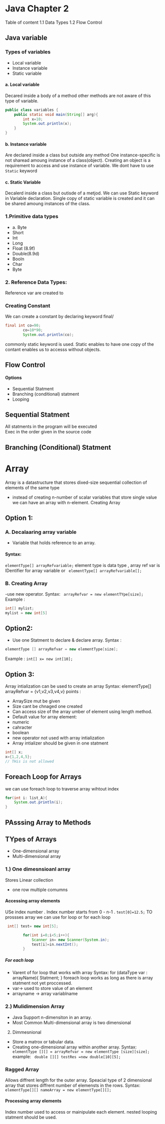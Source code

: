 # Java Chapter 2
Table of content 
1.1 Data Types
1.2 Flow Control
## Java variable 
### Types of variables
* Local variable
* Instance variable
* Static variable
#### a. Local variable
Decared inside a body of a method other methods are not aware of this type of variable.
``` java
public class variables {
    public static void main(String[] arg){
        int x=10;
        System.out.println(x);
    }
}
```
#### b. Instance variable
Are declared inside a class but outside any method
One instance-specific is not sharead amoung instance of a class(object).
Creating an object is a requirement to access and use instance of variable.
We dont have to use ```Static``` keyword
#### c. Static Variable
Decalerd inside a class but outisde of a metjod. We can use Static keyword in Variable declaration. Single copy of static variable is created and it can be shared amoung instances of the class.
### 1.Primitive data types

* a. Byte 
* Short
* Int
* Long
* Float (8.9f)
* Double(8.9d)
* Booln
* Char
* Byte
### 2. Reference Data Types:
Reference var are created to 
### Creating Constant 
We can create a constant by declaring keyword final/
``` java
final int co=90;
        co=10*90;
        System.out.println(co);
```
commonly static keyword is used.
Static enables to have one copy of the contant
enables us to accesss without objects.
## Flow Control
#### Options 
* Sequential Statment 
* Branching (conditional) statment
* Looping

## Sequential Statment
All statments in the program will be executed <br>
Exec in the order given in the source code 

## Branching (Conditional) Statment

# Array 
Array is a datastructure that stores dixed-size sequential collection of elements of the same type 
- instead of creating n-number of scalar variables that store single value we can have an array with n-element.
Creating Array 
## Option 1:
### A. Decalaaring array variable 
* Variable that holds reference to an array.
#### Syntax:
``` elementType[] arrayRefvariable; ```
element type is data type , array ref var is IDentifier for array variable
or 
``` elementType[] arrayRefvariable[];```

### B. Creating Array
-use new operator.
Syntax:
``` arrayRefvar = new elementTYpe[size];```
Example : 
```java
int[] mylist;
mylist = new int[5]
```

## Option2: 
* Use one Statment to declare & declare array.
Syntax :
```java
elementType [] arrayRefvar = new elementType[size];
```

Example :
``` int[] x= new int[10]; ```
## Option 3:
Array intialization can be used to create an array
Syntax: 
elementType[] arrayRefvar = {v1,v2,v3,v4,v}
points :
* ArraySize mut be given
* Size cant be chnaged one created
* Can access size of the array umber of element using length method.
* Default value for array element: 
* numeric 
* cahracter 
* boolean 
* new operator not used with array intialization 
* Array intializer should be given in one statment
``` java 
int[] x;
x={1,2,4,5};
// THis is not allowed
```
## Foreach Loop for Arrays
we can use foreach loop to traverse array wihtout  index
```java
for(int i: list_A){
    System.out.println(i);
}
```
## PAsssing Array to Methods 


## TYpes of Arrays
* One-dimensional array
* Multi-dimensional array
### 1.) One dimesnsioanl array 
Stores Linear collection
* one row multiple comumns
#### Accessing array elements
USe index number . Index number starts from 0 - n-1 .
``` test[0]=12.5; ```
TO prossses array we can use for loop or for each loop
```java
 int[] test= new int[5];

        for(int i=0;i<5;i++){
            Scanner in= new Scanner(System.in);
            test[i]=in.nextInt();
        }
```
##### For each loop
* Varent of for loop that works with array
Syntax: 
for (dataType var : arrayName){
    Statment;
}
foreach loop works as long as there is array statment not yet proccessed.
* var-> used to store value of an element
* arrayname -> array variablname 
### 2.) Mulidimension Array
- Java Support n-dimensiton in an array.
- Most Common Multi-dimensional array is two dimensional
2. Dimmesnional 
* Store a matrox or tabular data.
* Creating one-dimensional array within another array.
Syntax: 
``` elementType [][] = arrayRefvar = new elementType [size][size];```
example: 
``` double [][] testRes =new double[10][5];```
### Ragged Array
Allows diffrent length for the outer array.
Speacial type of 2 dimensional array that stores diffrent number of elemensts in the rows.
Syntax:
``` elementType[][] nameArray = new elementType[][];```
#### Processing array elements
Index number used to access or mainipulate each element.
nested looping statment should be used.
